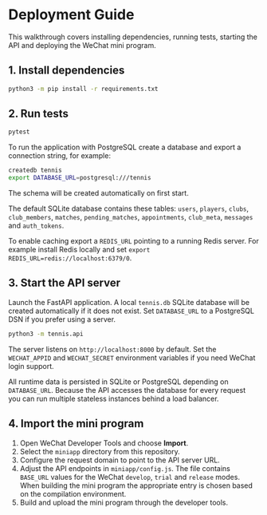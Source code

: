 # Deployment Guide

This walkthrough covers installing dependencies, running tests, starting the API and deploying the WeChat mini program.

## 1. Install dependencies

```bash
python3 -m pip install -r requirements.txt
```

## 2. Run tests

```bash
pytest
```

To run the application with PostgreSQL create a database and export a connection
string, for example:

```bash
createdb tennis
export DATABASE_URL=postgresql:///tennis
```

The schema will be created automatically on first start.

The default SQLite database contains these tables: `users`, `players`, `clubs`,
`club_members`, `matches`, `pending_matches`, `appointments`, `club_meta`,
`messages` and `auth_tokens`.

To enable caching export a `REDIS_URL` pointing to a running Redis server. For
example install Redis locally and set `export REDIS_URL=redis://localhost:6379/0`.

## 3. Start the API server

Launch the FastAPI application. A local `tennis.db` SQLite database will be created automatically if it does not exist. Set `DATABASE_URL` to a PostgreSQL DSN if you prefer using a server.

```bash
python3 -m tennis.api
```

The server listens on `http://localhost:8000` by default. Set the `WECHAT_APPID` and `WECHAT_SECRET` environment variables if you need WeChat login support.

All runtime data is persisted in SQLite or PostgreSQL depending on
`DATABASE_URL`. Because the API accesses the database for every request you can
run multiple stateless instances behind a load balancer.

## 4. Import the mini program

1. Open WeChat Developer Tools and choose **Import**.
2. Select the `miniapp` directory from this repository.
3. Configure the request domain to point to the API server URL.
4. Adjust the API endpoints in `miniapp/config.js`. The file contains
   `BASE_URL` values for the WeChat `develop`, `trial` and `release` modes.
   When building the mini program the appropriate entry is chosen based on the
   compilation environment.
5. Build and upload the mini program through the developer tools.
